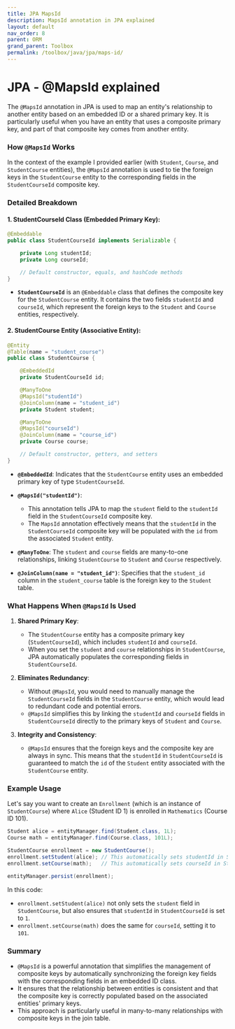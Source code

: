 ```yaml
---
title: JPA MapsId
description: MapsId annotation in JPA explained
layout: default
nav_order: 8
parent: ORM
grand_parent: Toolbox
permalink: /toolbox/java/jpa/maps-id/
---
```


# JPA - @MapsId explained

The `@MapsId` annotation in JPA is used to map an entity's relationship to another entity based on an embedded ID or a shared primary key. It is particularly useful when you have an entity that uses a composite primary key, and part of that composite key comes from another entity.

### How `@MapsId` Works

In the context of the example I provided earlier (with `Student`, `Course`, and `StudentCourse` entities), the `@MapsId` annotation is used to tie the foreign keys in the `StudentCourse` entity to the corresponding fields in the `StudentCourseId` composite key.

### Detailed Breakdown

#### 1. **StudentCourseId Class (Embedded Primary Key):**

```java
@Embeddable
public class StudentCourseId implements Serializable {

    private Long studentId;
    private Long courseId;

    // Default constructor, equals, and hashCode methods
}
```

- **`StudentCourseId`** is an `@Embeddable` class that defines the composite key for the `StudentCourse` entity. It contains the two fields `studentId` and `courseId`, which represent the foreign keys to the `Student` and `Course` entities, respectively.

#### 2. **StudentCourse Entity (Associative Entity):**

```java
@Entity
@Table(name = "student_course")
public class StudentCourse {

    @EmbeddedId
    private StudentCourseId id;

    @ManyToOne
    @MapsId("studentId")
    @JoinColumn(name = "student_id")
    private Student student;

    @ManyToOne
    @MapsId("courseId")
    @JoinColumn(name = "course_id")
    private Course course;

    // Default constructor, getters, and setters
}
```

- **`@EmbeddedId`**: Indicates that the `StudentCourse` entity uses an embedded primary key of type `StudentCourseId`.
  
- **`@MapsId("studentId")`**:
  - This annotation tells JPA to map the `student` field to the `studentId` field in the `StudentCourseId` composite key.
  - The `MapsId` annotation effectively means that the `studentId` in the `StudentCourseId` composite key will be populated with the `id` from the associated `Student` entity.
  
- **`@ManyToOne`**: The `student` and `course` fields are many-to-one relationships, linking `StudentCourse` to `Student` and `Course` respectively.
  
- **`@JoinColumn(name = "student_id")`**: Specifies that the `student_id` column in the `student_course` table is the foreign key to the `Student` table.

### What Happens When `@MapsId` Is Used

1. **Shared Primary Key**:
   - The `StudentCourse` entity has a composite primary key (`StudentCourseId`), which includes `studentId` and `courseId`.
   - When you set the `student` and `course` relationships in `StudentCourse`, JPA automatically populates the corresponding fields in `StudentCourseId`.

2. **Eliminates Redundancy**:
   - Without `@MapsId`, you would need to manually manage the `StudentCourseId` fields in the `StudentCourse` entity, which would lead to redundant code and potential errors.
   - `@MapsId` simplifies this by linking the `studentId` and `courseId` fields in `StudentCourseId` directly to the primary keys of `Student` and `Course`.

3. **Integrity and Consistency**:
   - `@MapsId` ensures that the foreign keys and the composite key are always in sync. This means that the `studentId` in `StudentCourseId` is guaranteed to match the `id` of the `Student` entity associated with the `StudentCourse` entity.

### Example Usage

Let's say you want to create an `Enrollment` (which is an instance of `StudentCourse`) where `Alice` (Student ID 1) is enrolled in `Mathematics` (Course ID 101).

```java
Student alice = entityManager.find(Student.class, 1L);
Course math = entityManager.find(Course.class, 101L);

StudentCourse enrollment = new StudentCourse();
enrollment.setStudent(alice); // This automatically sets studentId in StudentCourseId
enrollment.setCourse(math);   // This automatically sets courseId in StudentCourseId

entityManager.persist(enrollment);
```

In this code:

- `enrollment.setStudent(alice)` not only sets the `student` field in `StudentCourse`, but also ensures that `studentId` in `StudentCourseId` is set to `1`.
- `enrollment.setCourse(math)` does the same for `courseId`, setting it to `101`.

### Summary

- `@MapsId` is a powerful annotation that simplifies the management of composite keys by automatically synchronizing the foreign key fields with the corresponding fields in an embedded ID class.
- It ensures that the relationship between entities is consistent and that the composite key is correctly populated based on the associated entities' primary keys.
- This approach is particularly useful in many-to-many relationships with composite keys in the join table.
